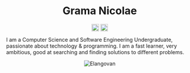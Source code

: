<p align="center"> <h1 align="center"> Grama Nicolae </h1> </p>
<p align="center">
<a href="https://github.com/gramanicu" target="_blank"><img align="center" src="https://cdn.jsdelivr.net/npm/simple-icons@3.0.1/icons/github.svg" alt="Grama Nicolae" height="20" width="20" /></a>
<a href="https://www.linkedin.com/in/nicolae-grama-437181200/" target="_blank"><img align="center" src="https://cdn.jsdelivr.net/npm/simple-icons@3.0.1/icons/linkedin.svg" alt="Grama Nicolae" height="20" width="20" /></a>

I am a Computer Science and Software Engineering Undergraduate, passionate about technology & programming. I am a fast learner, very ambitious, good at searching and finding solutions to different problems.

<p align="center">
	<img src=https://github-readme-stats.vercel.app/api?username=gramanicu&show_icons=true alt=Elangovan />
</p>